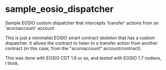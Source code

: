 # sample_eosio_dispatcher
Sample EOSIO custom dispatcher that intercepts 'transfer' actions from an 'acornaccount' account

This is just a minimalist EOSIO smart contract skeleton that has a custom dispatcher. It allows the contract to listen to a transfer action from another contract (in this case, from the "acornaccount" account/contract). 

This was done with EOSIO CDT 1.6 or so, and tested with EOSIO 1.7 nodeos, I think.

